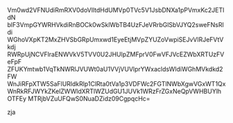 Vm0wd2VFNUdiRmRXV0doVlltdHdUMVp0TVc5V1JsbDNXa1pPVmxKc2JETldN
blF3VmpGYWRHVkdiRnBOCk0wSklWbTB4UzFJeVRrbGlSbVJYQ2sweFNsRldi
WGhoVXpKT2MxZHVSbGRpUmxwd1EyeEtjMVpZYUZoVwpiSEJvVlRJeFVtVkdj
RWRpUjNCVFlraENWVkV5TVV0U2JHUlpZMFprV0FwVFJVcEZWbXRTUzFVeFpF
ZFUKYmtwb1VqTkNWRlJVUWt0aU1VVjVUVlprYWxacldsWldiWGhMVkdkd2FW
WnJiRFpXTW5SaFlURldkRlp1ClRta0tVa1p3VDFWc2FGTlNWbXgwVGxWT1Qx
WnRkRFJWYkZKelZWWldXRTlWZUdGU1JUVk1WRzFrZGxNeQpVWHBUYlhOTFEy
MTRjbVZuUFQwS0NuaDZidz09CgpqcHc=

zja